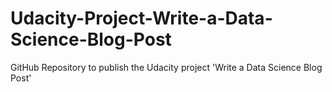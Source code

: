 # Udacity-Project-Write-a-Data-Science-Blog-Post
GitHub Repository to publish the Udacity project 'Write a Data Science Blog Post'
